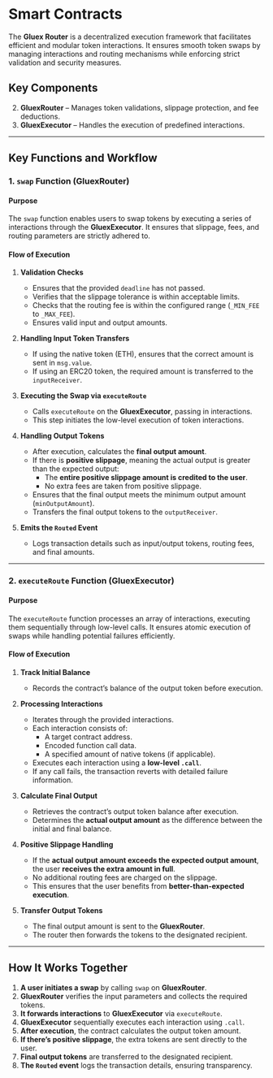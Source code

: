 # **Smart Contracts**
The **Gluex Router** is a decentralized execution framework that facilitates efficient and modular token interactions. It ensures smooth token swaps by managing interactions and routing mechanisms while enforcing strict validation and security measures.

## **Key Components**
2. **GluexRouter** – Manages token validations, slippage protection, and fee deductions.
1. **GluexExecutor** – Handles the execution of predefined interactions.

---

## **Key Functions and Workflow**

### **1. `swap` Function (GluexRouter)**
#### **Purpose**
The `swap` function enables users to swap tokens by executing a series of interactions through the **GluexExecutor**. It ensures that slippage, fees, and routing parameters are strictly adhered to.

#### **Flow of Execution**
1. **Validation Checks**
   - Ensures that the provided `deadline` has not passed.
   - Verifies that the slippage tolerance is within acceptable limits.
   - Checks that the routing fee is within the configured range (`_MIN_FEE` to `_MAX_FEE`).
   - Ensures valid input and output amounts.

2. **Handling Input Token Transfers**
   - If using the native token (ETH), ensures that the correct amount is sent in `msg.value`.
   - If using an ERC20 token, the required amount is transferred to the `inputReceiver`.

3. **Executing the Swap via `executeRoute`**
   - Calls `executeRoute` on the **GluexExecutor**, passing in interactions.
   - This step initiates the low-level execution of token interactions.

4. **Handling Output Tokens**
   - After execution, calculates the **final output amount**.
   - If there is **positive slippage**, meaning the actual output is greater than the expected output:
     - The **entire positive slippage amount is credited to the user**.
     - No extra fees are taken from positive slippage.
   - Ensures that the final output meets the minimum output amount (`minOutputAmount`).
   - Transfers the final output tokens to the `outputReceiver`.

5. **Emits the `Routed` Event**
   - Logs transaction details such as input/output tokens, routing fees, and final amounts.

---

### **2. `executeRoute` Function (GluexExecutor)**
#### **Purpose**
The `executeRoute` function processes an array of interactions, executing them sequentially through low-level calls. It ensures atomic execution of swaps while handling potential failures efficiently.

#### **Flow of Execution**
1. **Track Initial Balance**
   - Records the contract’s balance of the output token before execution.

2. **Processing Interactions**
   - Iterates through the provided interactions.
   - Each interaction consists of:
     - A target contract address.
     - Encoded function call data.
     - A specified amount of native tokens (if applicable).
   - Executes each interaction using a **low-level `.call`**.
   - If any call fails, the transaction reverts with detailed failure information.

3. **Calculate Final Output**
   - Retrieves the contract’s output token balance after execution.
   - Determines the **actual output amount** as the difference between the initial and final balance.

4. **Positive Slippage Handling**
   - If the **actual output amount exceeds the expected output amount**, the user **receives the extra amount in full**.
   - No additional routing fees are charged on the slippage.
   - This ensures that the user benefits from **better-than-expected execution**.

5. **Transfer Output Tokens**
   - The final output amount is sent to the **GluexRouter**.
   - The router then forwards the tokens to the designated recipient.

---

## **How It Works Together**
1. **A user initiates a swap** by calling `swap` on **GluexRouter**.
2. **GluexRouter** verifies the input parameters and collects the required tokens.
3. **It forwards interactions** to **GluexExecutor** via `executeRoute`.
4. **GluexExecutor** sequentially executes each interaction using `.call`.
5. **After execution**, the contract calculates the output token amount.
6. **If there’s positive slippage**, the extra tokens are sent directly to the user.
7. **Final output tokens** are transferred to the designated recipient.
8. **The `Routed` event** logs the transaction details, ensuring transparency.